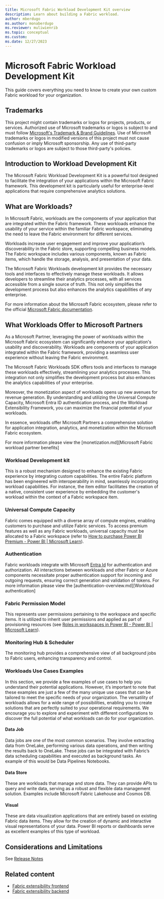 ```yaml
---
title: Microsoft Fabric Workload Development Kit overview
description: Learn about building a Fabric workload. 
author: mberdugo
ms.author: monaberdugo
ms.reviewer: muliwienrib
ms.topic: conceptual
ms.custom:
ms.date: 12/27/2023
---
```


# Microsoft Fabric Workload Development Kit

This guide covers everything you need to know to create your own custom Fabric workload for your organization.

## Trademarks

This project might contain trademarks or logos for projects, products, or services. Authorized use of Microsoft trademarks or logos is subject to and must follow [Microsoft's Trademark & Brand Guidelines](https://www.microsoft.com/legal/intellectualproperty/trademarks/usage/general).
Use of Microsoft trademarks or logos in modified versions of this project must not cause confusion or imply Microsoft sponsorship.
Any use of third-party trademarks or logos are subject to those third-party's policies.

## Introduction to Workload Development Kit

The Microsoft Fabric Workload Development Kit is a powerful tool designed to facilitate the integration of your applications within the Microsoft Fabric framework. This development kit is particularly useful for enterprise-level applications that require comprehensive analytics solutions.

## What are Workloads?

In Microsoft Fabric, workloads are the components of your application that are integrated within the Fabric framework. These workloads enhance the usability of your service within the familiar Fabric workspace, eliminating the need to leave the Fabric environment for different services.

Workloads increase user engagement and improve your application’s discoverability in the Fabric store, supporting compelling business models. The Fabric workspace includes various components, known as Fabric items, which handle the storage, analysis, and presentation of your data.

The Microsoft Fabric Workloads development kit provides the necessary tools and interfaces to effectively manage these workloads. It allows developers to streamline their analytics processes, with all services accessible from a single source of truth. This not only simplifies the development process but also enhances the analytics capabilities of any enterprise.

For more information about the Microsoft Fabric ecosystem, please refer to the official [Microsoft Fabric documentation](https://learn.microsoft.com/en-us/fabric/).


## What Workloads Offer to Microsoft Partners

As a Microsoft Partner, leveraging the power of workloads within the Microsoft Fabric ecosystem can significantly enhance your application's usability and discoverability. Workloads are components of your application integrated within the Fabric framework, providing a seamless user experience without leaving the Fabric environment.

The Microsoft Fabric Workloads SDK offers tools and interfaces to manage these workloads effectively, streamlining your analytics processes. This integration not only simplifies the development process but also enhances the analytics capabilities of your enterprise.

Moreover, the monetization aspect of workloads opens up new avenues for revenue generation. By understanding and utilizing the Universal Compute Capacity, Microsoft Entra ID authentication process, and the Workload Extensibility Framework, you can maximize the financial potential of your workloads.

In essence, workloads offer Microsoft Partners a comprehensive solution for application integration, analytics, and monetization within the Microsoft Fabric ecosystem.

For more information please view the [monetization.md][Microsoft Fabric workload partner benefits]

### Workload Development kit
This is a robust mechanism designed to enhance the existing Fabric experience by integrating custom capabilities. The entire Fabric platform has been engineered with interoperability in mind, seamlessly incorporating workload capabilities. For instance, the item editor facilitates the creation of a native, consistent user experience by embedding the customer's workload within the context of a Fabric workspace item.

### Universal Compute Capacity
Fabric comes equipped with a diverse array of compute engines, enabling customers to purchase and utilize Fabric services. To access premium features as well as any Fabric workloads, universal capacity must be allocated to a Fabric workspace (refer to [How to purchase Power BI Premium - Power BI | Microsoft Learn](https://learn.microsoft.com/en-us/power-bi/enterprise/service-admin-premium-purchase)).

### Authentication
Fabric workloads integrate with Microsoft [Entra Id](https://learn.microsoft.com/en-us/entra/fundamentals/whatis) for authentication and authorization. All interactions between workloads and other Fabric or Azure components necessitate proper authentication support for incoming and outgoing requests, ensuring correct generation and validation of tokens.
For more information please view the [authentication-overview.md][Workload authentication]

### Fabric Permission Model
This represents user permissions pertaining to the workspace and specific items. It is utilized to inherit user permissions and applied as part of provisioning resources (see [Roles in workspaces in Power BI - Power BI | Microsoft Learn](https://learn.microsoft.com/power-bi/collaborate-share/service-roles-new-workspaces)).

### Monitoring Hub & Scheduler
The monitoring hub provides a comprehensive view of all background jobs to Fabric users, enhancing transparency and control.

### Workloads Use Cases Examples

In this section, we provide a few examples of use cases to help you understand their potential applications. However, it’s important to note that these examples are just a few of the many unique use cases that can be tailored to meet the specific needs of your organization. The versatility of workloads allows for a wide range of possibilities, enabling you to create solutions that are perfectly suited to your operational requirements. We encourage you to explore and experiment with different configurations to discover the full potential of what workloads can do for your organization.

#### Data Job

Data jobs are one of the most common scenarios. They involve extracting data from OneLake, performing various data operations, and then writing the results back to OneLake. These jobs can be integrated with Fabric’s data scheduling capabilities and executed as background tasks. An example of this would be Data Pipelines Notebooks.

#### Data Store

These are workloads that manage and store data. They can provide APIs to query and write data, serving as a robust and flexible data management solution. Examples include Microsoft Fabric Lakehouse and Cosmos DB.

#### Visual

These are data visualization applications that are entirely based on existing Fabric data items. They allow for the creation of dynamic and interactive visual representations of your data. Power BI reports or dashboards serve as excellent examples of this type of workload.


## Considerations and Limitations

See [Release Notes](https://github.com/microsoft/Microsoft-Fabric-developer-sample/blob/main/ReleaseNotes.md)

## Related content

* [Fabric extensibility frontend](extensibility-frontend.md)
* [Fabric extensibility backend](extensibility-backend.md)
